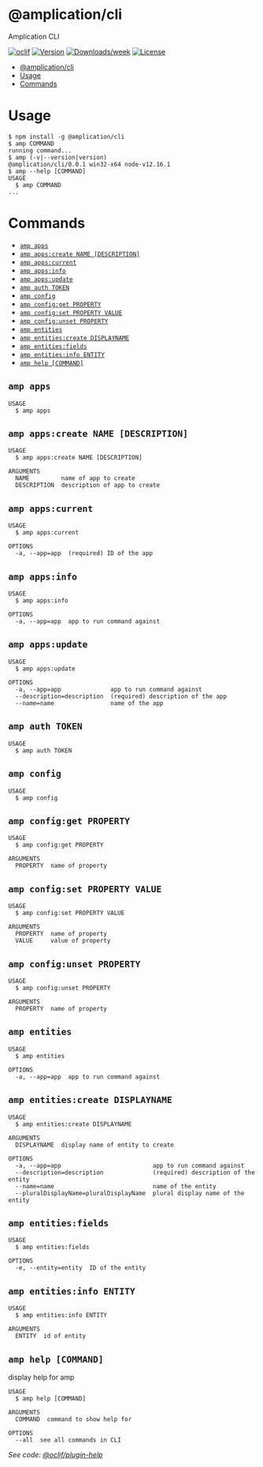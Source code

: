 # @amplication/cli

Amplication CLI

[![oclif](https://img.shields.io/badge/cli-oclif-brightgreen.svg)](https://oclif.io)
[![Version](https://img.shields.io/npm/v/@amplication/cli.svg)](https://npmjs.org/package/@amplication/cli)
[![Downloads/week](https://img.shields.io/npm/dw/@amplication/cli.svg)](https://npmjs.org/package/@amplication/cli)
[![License](https://img.shields.io/npm/l/@amplication/cli.svg)](https://github.com/noctifer20/cli/blob/master/package.json)

<!-- toc -->
* [@amplication/cli](#amplicationcli)
* [Usage](#usage)
* [Commands](#commands)
<!-- tocstop -->

# Usage

<!-- usage -->
```sh-session
$ npm install -g @amplication/cli
$ amp COMMAND
running command...
$ amp (-v|--version|version)
@amplication/cli/0.0.1 win32-x64 node-v12.16.1
$ amp --help [COMMAND]
USAGE
  $ amp COMMAND
...
```
<!-- usagestop -->

# Commands

<!-- commands -->
* [`amp apps`](#amp-apps)
* [`amp apps:create NAME [DESCRIPTION]`](#amp-appscreate-name-description)
* [`amp apps:current`](#amp-appscurrent)
* [`amp apps:info`](#amp-appsinfo)
* [`amp apps:update`](#amp-appsupdate)
* [`amp auth TOKEN`](#amp-auth-token)
* [`amp config`](#amp-config)
* [`amp config:get PROPERTY`](#amp-configget-property)
* [`amp config:set PROPERTY VALUE`](#amp-configset-property-value)
* [`amp config:unset PROPERTY`](#amp-configunset-property)
* [`amp entities`](#amp-entities)
* [`amp entities:create DISPLAYNAME`](#amp-entitiescreate-displayname)
* [`amp entities:fields`](#amp-entitiesfields)
* [`amp entities:info ENTITY`](#amp-entitiesinfo-entity)
* [`amp help [COMMAND]`](#amp-help-command)

## `amp apps`

```
USAGE
  $ amp apps
```

## `amp apps:create NAME [DESCRIPTION]`

```
USAGE
  $ amp apps:create NAME [DESCRIPTION]

ARGUMENTS
  NAME         name of app to create
  DESCRIPTION  description of app to create
```

## `amp apps:current`

```
USAGE
  $ amp apps:current

OPTIONS
  -a, --app=app  (required) ID of the app
```

## `amp apps:info`

```
USAGE
  $ amp apps:info

OPTIONS
  -a, --app=app  app to run command against
```

## `amp apps:update`

```
USAGE
  $ amp apps:update

OPTIONS
  -a, --app=app              app to run command against
  --description=description  (required) description of the app
  --name=name                name of the app
```

## `amp auth TOKEN`

```
USAGE
  $ amp auth TOKEN
```

## `amp config`

```
USAGE
  $ amp config
```

## `amp config:get PROPERTY`

```
USAGE
  $ amp config:get PROPERTY

ARGUMENTS
  PROPERTY  name of property
```

## `amp config:set PROPERTY VALUE`

```
USAGE
  $ amp config:set PROPERTY VALUE

ARGUMENTS
  PROPERTY  name of property
  VALUE     value of property
```

## `amp config:unset PROPERTY`

```
USAGE
  $ amp config:unset PROPERTY

ARGUMENTS
  PROPERTY  name of property
```

## `amp entities`

```
USAGE
  $ amp entities

OPTIONS
  -a, --app=app  app to run command against
```

## `amp entities:create DISPLAYNAME`

```
USAGE
  $ amp entities:create DISPLAYNAME

ARGUMENTS
  DISPLAYNAME  display name of entity to create

OPTIONS
  -a, --app=app                          app to run command against
  --description=description              (required) description of the entity
  --name=name                            name of the entity
  --pluralDisplayName=pluralDisplayName  plural display name of the entity
```

## `amp entities:fields`

```
USAGE
  $ amp entities:fields

OPTIONS
  -e, --entity=entity  ID of the entity
```

## `amp entities:info ENTITY`

```
USAGE
  $ amp entities:info ENTITY

ARGUMENTS
  ENTITY  id of entity
```

## `amp help [COMMAND]`

display help for amp

```
USAGE
  $ amp help [COMMAND]

ARGUMENTS
  COMMAND  command to show help for

OPTIONS
  --all  see all commands in CLI
```

_See code: [@oclif/plugin-help](https://github.com/oclif/plugin-help/blob/v3.2.2/src/commands/help.ts)_
<!-- commandsstop -->

